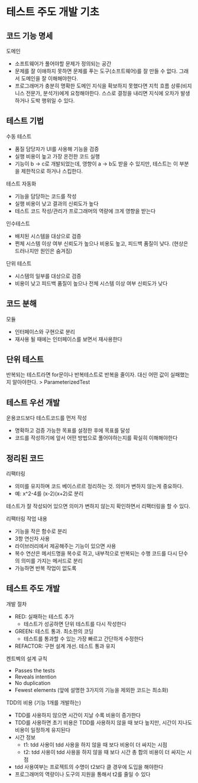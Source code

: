 # 테스트 주도 개발 기초
## 코드 기능 명세
도메인
- 소프트웨어가 풀어야할 문제가 정의되는 공간
- 문제를 잘 이애하지 못하면 문제를 푸는 도구(소프트웨어)를 잘 만들 수 없다. 그래서 도메인을 잘 이해해야한다. 
- 프로그래머가 충분히 명확한 도메인 지식을 확보하지 못했다면 지힉 흐름 상류(비지니스 전문가, 분석가)에게 요청해야한다. 스스로 결정을 내리면 지식에 오차가 발생하거나 도박 행위일 수 있다. 

## 테스트 기법
수동 테스트
- 품질 담당자가 UI를 사용해 기능을 검증
- 실행 비용이 높고 가장 온전한 코드 실행
- 기능이 b -> c로 개발되었는데, 영향이 a -> b도 받을 수 있지만, 테스트는 이 부분을 제한적으로 하거나 스킵한다. 

테스트 자동화
- 기능을 담당하는 코드를 작성
- 실행 비용이 낮고 결과의 신뢰도가 높다
- 테스트 코드 작성/관리가 프로그래머의 역량에 크게 영향을 받는다

인수테스트
- 배치된 시스템을 대상으로 검증
- 쩐체 시스템 이상 여부 신뢰도가 높으나 비용도 높고, 피드백 품질이 낮다. (현상은 드러나지만 원인은 숨겨짐)

단위 테스트
- 시스템의 일부를 대상으로 검증
- 비용이 낮고 피드백 품질이 높으나 전체 시스템 이상 여부 신뢰도가 낮다

## 코드 분해
모듈
- 인터페이스와 구현으로 분리
- 재사용 될 때에는 인터페이스를 보면서 재사용한다

## 단위 테스트
반복되는 테스트라면 for문이나 반복테스트로 반복을 줄이자. 대신 어떤 값이 실패했는지 알아야한다. > ParameterizedTest

## 테스트 우선 개발
운용코드보다 테스트코드를 먼저 작성
- 명확하고 검증 가능한 목표를 설정한 후에 목표를 달성
- 코드를 작성하기에 앞서 어떤 방법으로 풀어야하는지를 확실히 이해해야한다

## 정리된 코드
리팩터링
- 의미를 유지하며 코드 베이스르르 정리하는 것. 의미가 변하지 않는게 중요하다.
- 예: x^2-4를 (x-2)(x+2)로 분리

테스트가 잘 작성되어 있으면 의미가 변하지 않는지 확인하면서 리팩터링을 할 수 있다. 

리팩터링 작업 내용
- 기능을 작은 함수로 분리
- 3항 연산자 사용
- 라이브러리에서 제공해주는 기능이 있으면 사용
- 복수 연산은 메서드명을 복수로 하고, 내부적으로 반복되는 수행 코드를 다시 단수의 의미를 가지는 메서드로 분리
- 가능하면 반복 작업이 없도록

## 테스트 주도 개발
개발 절차
- RED: 실패하는 테스트 추가
   - 테스트가 성공하면 단위 테스트를 다시 작성한다
- GREEN: 테스트 통과. 최소한의 코딩
   - 테스트를 통과할 수 있는 가장 빠르고 간단하게 수정한다
- REFACTOR: 구현 설계 개선. 테스트 통과 유지

켄트벡의 설계 규칙
- Passes the tests
- Reveals intention
- No duplication
- Fewest elements (앞에 설명한 3가지의 기능을 제외한 코드는 최소화)

TDD의 비용 (기능 1개를 개발하는)
- TDD를 사용하지 않으면 시간이 지날 수록 비용이 증가한다
- TDD를 사용하면 초기 비용은 TDD를 사용하지 않을 때 보다 높지만, 시간이 지나도 비용이 일정하게 유지된다
- 시간 정보
   - t1: tdd 사용이 tdd 사용을 하지 않을 때 보다 비용이 더 싸지는 시점
   - t2: tdd 사용이 tdd 사용을 하지 않을 때 보다 시간 총 합의 비용이 더 싸지는 시점
- tdd 사용여부는 프로젝트의 수명이 t2보다 클 경우에 도입을 해야한다
- 프로그래머의 역량이나 도구의 지원을 통해서 t2를 줄일 수 있다

